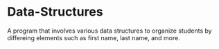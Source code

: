 # Data-Structures
A program that involves various data structures to organize students by differeing elements such as first name, last name, and more.
